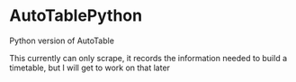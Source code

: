 # AutoTablePython
Python version of AutoTable

This currently can only scrape, it records the information needed to build a timetable, but I will get to work on that later
